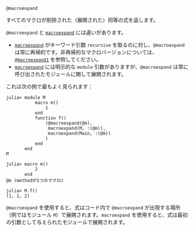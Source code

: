 ```
@macroexpand
```

すべてのマクロが削除された（展開された）同等の式を返します。

`@macroexpand` と [`macroexpand`](@ref) には違いがあります。

  * [`macroexpand`](@ref) がキーワード引数 `recursive` を取るのに対し、`@macroexpand` は常に再帰的です。非再帰的なマクロバージョンについては、[`@macroexpand1`](@ref) を参照してください。
  * [`macroexpand`](@ref) には明示的な `module` 引数がありますが、`@macroexpand` は常に呼び出されたモジュールに関して展開されます。

これは次の例で最もよく見られます：

```julia-repl
julia> module M
           macro m()
               1
           end
           function f()
               (@macroexpand(@m),
                macroexpand(M, :(@m)),
                macroexpand(Main, :(@m))
               )
           end
       end
M

julia> macro m()
           2
       end
@m (methodが1つのマクロ)

julia> M.f()
(1, 1, 2)
```

`@macroexpand` を使用すると、式はコード内で `@macroexpand` が出現する場所（例ではモジュール `M`）で展開されます。`macroexpand` を使用すると、式は最初の引数として与えられたモジュールで展開されます。
